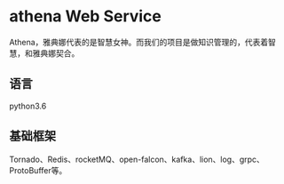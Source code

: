 # athena Web Service

Athena，雅典娜代表的是智慧女神。而我们的项目是做知识管理的，代表着智慧，和雅典娜契合。

## 语言

python3.6

## 基础框架

Tornado、Redis、rocketMQ、open-falcon、kafka、lion、log、grpc、ProtoBuffer等。
